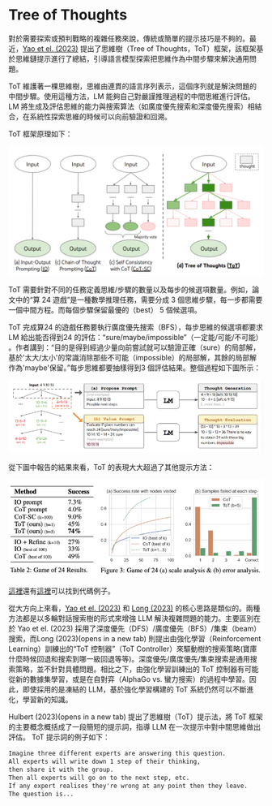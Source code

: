 # Tree of Thoughts

對於需要探索或預判戰略的複雜任務來說，傳統或簡單的提示技巧是不夠的。最近，[Yao et el. (2023)](https://arxiv.org/abs/2305.10601) 提出了思維樹（Tree of Thoughts，ToT）框架，該框架基於思維鏈提示進行了總結，引導語言模型探索把思維作為中間步驟來解決通用問題。

ToT 維護著一棵思維樹，思維由連貫的語言序列表示，這個序列就是解決問題的中間步驟。使用這種方法，LM 能夠自己對嚴謹推理過程的中間思維進行評估。 LM 將生成及評估思維的能力與搜索算法（如廣度優先搜索和深度優先搜索）相結合，在系統性探索思維的時候可以向前驗證和回溯。

ToT 框架原理如下：

![](./assets/TOT.webp)

ToT 需要針對不同的任務定義思維/步驟的數量以及每步的候選項數量。例如，論文中的“算 24 遊戲”是一種數學推理任務，需要分成 3 個思維步驟，每一步都需要一個中間方程。而每個步驟保留最優的（best） 5 個候選項。

ToT 完成算24 的遊戲任務要執行廣度優先搜索（BFS），每步思維的候選項都要求LM 給出能否得到24 的評估：“sure/maybe/impossible”（一定能/可能/不可能） 。作者講到：“目的是得到經過少量向前嘗試就可以驗證正確（sure）的局部解，基於'太大/太小'的常識消除那些不可能（impossible）的局部解，其餘的局部解作為'maybe'保留。”每步思維都要抽樣得到3 個評估結果。整個過程如下圖所示：

![](./assets/TOT2.webp)

從下圖中報告的結果來看，ToT 的表現大大超過了其他提示方法：

![](./assets/TOT3.webp)

[這裡](https://github.com/princeton-nlp/tree-of-thought-llm)還有[這裡](https://github.com/jieyilong/tree-of-thought-puzzle-solver)可以找到代碼例子。

從大方向上來看，[Yao et el. (2023)](https://arxiv.org/abs/2305.10601) 和 [Long (2023)](https://arxiv.org/abs/2305.08291) 的核心思路是類似的。兩種方法都是以多輪對話搜索樹的形式來增強 LLM 解決複雜問題的能力。主要區別在於 Yao et el. (2023) 採用了深度優先（DFS）/廣度優先（BFS）/集束（beam）搜索，而Long (2023)(opens in a new tab) 則提出由強化學習（Reinforcement Learning）訓練出的“ToT 控制器”（ToT Controller）來驅動樹的搜索策略(寶庫什麼時候回退和搜索到哪一級回退等等)。深度優先/廣度優先/集束搜索是通用搜索策略，並不針對具體問題。相比之下，由強化學習訓練出的 ToT 控制器有可能從新的數據集學習，或是在自對弈（AlphaGo vs. 蠻力搜索）的過程中學習。因此，即使採用的是凍結的 LLM，基於強化學習構建的 ToT 系統仍然可以不斷進化，學習新的知識。

Hulbert (2023)(opens in a new tab) 提出了思維樹（ToT）提示法，將 ToT 框架的主要概念概括成了一段簡短的提示詞，指導 LLM 在一次提示中對中間思維做出評估。 ToT 提示詞的例子如下：

```console
Imagine three different experts are answering this question.
All experts will write down 1 step of their thinking,
then share it with the group.
Then all experts will go on to the next step, etc.
If any expert realises they're wrong at any point then they leave.
The question is...
```

